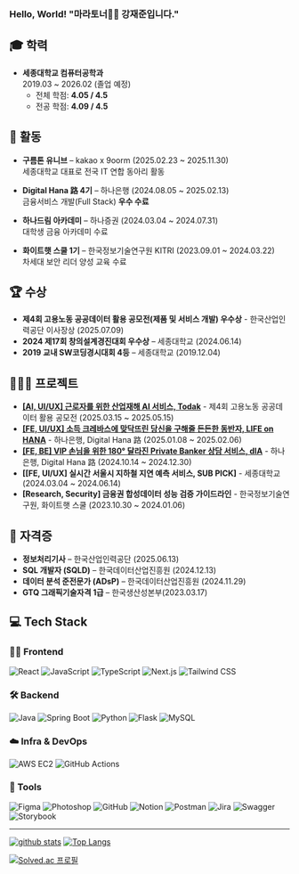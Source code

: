 ### Hello, World! "마라토너🏃‍♂️ 강재준입니다."


## 🎓 학력
- **세종대학교 컴퓨터공학과**  
  2019.03 ~ 2026.02 (졸업 예정)  
  - 전체 학점: **4.05 / 4.5**  
  - 전공 학점: **4.09 / 4.5**
<!-- 
## 🎒 경력
- (추가예정)
-->
## 📗 활동
-  **구름톤 유니브** – kakao x 9oorm (2025.02.23 ~ 2025.11.30)  
  세종대학교 대표로 전국 IT 연합 동아리 활동  

-  **Digital Hana 路 4기** – 하나은행 (2024.08.05 ~ 2025.02.13)  
  금융서비스 개발(Full Stack) **우수 수료**  

-  **하나드림 아카데미** – 하나증권 (2024.03.04 ~ 2024.07.31)  
  대학생 금융 아카데미 수료  

-  **화이트햇 스쿨 1기** – 한국정보기술연구원 KITRI (2023.09.01 ~ 2024.03.22)  
  차세대 보안 리더 양성 교육 수료  

## 🏆 수상
-  **제4회 고용노동 공공데이터 활용 공모전(제품 및 서비스 개발) 우수상** - 한국산업인력공단 이사장상 (2025.07.09)
-  **2024 제17회 창의설계경진대회 우수상** – 세종대학교 (2024.06.14)  
-  **2019 교내 SW코딩경시대회 4등** – 세종대학교 (2019.12.04)


## 👩🏽‍💻 프로젝트
- **[[AI, UI/UX] 근로자를 위한 산업재해 AI 서비스, Todak](https://github.com/Todak-todak-todak)** - 제4회 고용노동 공공데이터 활용 공모전 (2025.03.15 ~ 2025.05.15) 
- **[[FE, UI/UX] 소득 크레바스에 맞닥뜨린 당신을 구해줄 든든한 동반자, LIFE on HANA](https://github.com/Hanaro-JSON)** - 하나은행, Digital Hana 路 (2025.01.08 ~ 2025.02.06)
- **[[FE, BE] VIP 손님을 위한 180° 달라진 Private Banker 상담 서비스, dIA](https://github.com/hanaro4-dIA)** - 하나은행, Digital Hana 路 (2024.10.14 ~ 2024.12.30)
- **[[FE, UI/UX] 실시간 서울시 지하철 지연 예측 서비스,  SUB PICK]** - 세종대학교 (2024.03.04 ~ 2024.06.14)
- **[Research, Security] 금융권 합성데이터 성능 검증 가이드라인** - 한국정보기술연구원, 화이트햇 스쿨 (2023.10.30 ~ 2024.01.06)


## 📜 자격증
-  **정보처리기사** – 한국산업인력공단 (2025.06.13)  
-  **SQL 개발자 (SQLD)** – 한국데이터산업진흥원 (2024.12.13)  
-  **데이터 분석 준전문가 (ADsP)** – 한국데이터산업진흥원 (2024.11.29)  
-  **GTQ 그래픽기술자격 1급** – 한국생산성본부(2023.03.17)


## 💻 Tech Stack

### 🧑‍🎨 Frontend
![React](https://img.shields.io/badge/React-%2361DAFB.svg?style=for-the-badge&logo=react&logoColor=black)
![JavaScript](https://img.shields.io/badge/JavaScript-%23F7DF1E.svg?style=for-the-badge&logo=javascript&logoColor=black)
![TypeScript](https://img.shields.io/badge/TypeScript-%23007ACC.svg?style=for-the-badge&logo=typescript&logoColor=white)
![Next.js](https://img.shields.io/badge/Next.js-%23000000.svg?style=for-the-badge&logo=nextdotjs&logoColor=white)
![Tailwind CSS](https://img.shields.io/badge/TailwindCSS-%2306B6D4.svg?style=for-the-badge&logo=tailwindcss&logoColor=white)


### 🛠️ Backend
![Java](https://img.shields.io/badge/Java-%23ED8B00.svg?style=for-the-badge&logo=openjdk&logoColor=white)
![Spring Boot](https://img.shields.io/badge/SpringBoot-%236DB33F.svg?style=for-the-badge&logo=springboot&logoColor=white)
![Python](https://img.shields.io/badge/Python-%233776AB.svg?style=for-the-badge&logo=python&logoColor=white)
![Flask](https://img.shields.io/badge/Flask-%23000.svg?style=for-the-badge&logo=flask&logoColor=white)
![MySQL](https://img.shields.io/badge/MySQL-%234479A1.svg?style=for-the-badge&logo=mysql&logoColor=white)


### ☁️ Infra & DevOps
![AWS EC2](https://img.shields.io/badge/AWS%20EC2-FF9900.svg?style=for-the-badge&logo=amazonaws&logoColor=white)
![GitHub Actions](https://img.shields.io/badge/GitHub%20Actions-2088FF.svg?style=for-the-badge&logo=githubactions&logoColor=white)


### 🧰 Tools
![Figma](https://img.shields.io/badge/Figma-%23F24E1E.svg?style=for-the-badge&logo=figma&logoColor=white)
![Photoshop](https://img.shields.io/badge/Photoshop-31A8FF.svg?style=for-the-badge&logo=adobephotoshop&logoColor=white)
![GitHub](https://img.shields.io/badge/GitHub-%23121011.svg?style=for-the-badge&logo=github&logoColor=white)
![Notion](https://img.shields.io/badge/Notion-%23000000.svg?style=for-the-badge&logo=notion&logoColor=white)
![Postman](https://img.shields.io/badge/Postman-FF6C37?style=for-the-badge&logo=postman&logoColor=white)
![Jira](https://img.shields.io/badge/Jira-0052CC.svg?style=for-the-badge&logo=jira&logoColor=white)
![Swagger](https://img.shields.io/badge/Swagger-%2385EA2D.svg?style=for-the-badge&logo=swagger&logoColor=black)
![Storybook](https://img.shields.io/badge/Storybook-FF4785.svg?style=for-the-badge&logo=storybook&logoColor=white)


---
<!-- -->
[![github stats](https://github-readme-stats.vercel.app/api?username=bbzjun&show_icons=true&hide_border=true)](https://github.com/bbzjun) [![Top Langs](https://github-readme-stats.vercel.app/api/top-langs/?username=bbzjun&layout=compact)](https://github.com/bbzjun)

<!-- 백준 티어 연결 + 백준 잔디연결 -->
[![Solved.ac
프로필](http://mazassumnida.wtf/api/v2/generate_badge?boj=BBZJUN)](https://solved.ac/BBZJUN)

<!--
**bbzjun/bbzjun** is a ✨ _special_ ✨ repository because its `README.md` (this file) appears on your GitHub profile.

Here are some ideas to get you started:

- 🔭 I’m currently working on ...
- 🌱 I’m currently learning ...
- 👯 I’m looking to collaborate on ...
- 🤔 I’m looking for help with ...
- 💬 Ask me about ...
- 📫 How to reach me: ...
- 😄 Pronouns: ...
- ⚡ Fun fact: ...
-->
